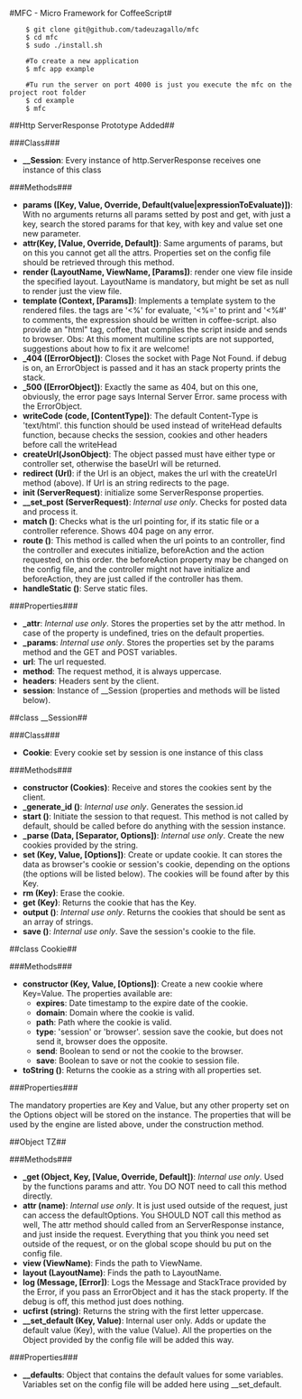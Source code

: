 #MFC - Micro Framework for CoffeeScript#

		$ git clone git@github.com/tadeuzagallo/mfc
		$ cd mfc
		$ sudo ./install.sh

		#To create a new application
		$ mfc app example

		#Tu run the server on port 4000 is just you execute the mfc on the project root folder
		$ cd example
		$ mfc

##Http ServerResponse Prototype Added##

###Class###

- **\_\_Session**: Every instance of http.ServerResponse receives one instance of this class

###Methods###

- **params ([Key, Value, Override, Default(value|expressionToEvaluate)])**: With no arguments returns all params setted by post and get, with just a key, search the stored params for that key, with key and value set one new parameter.
- **attr(Key, [Value, Override, Default])**: Same arguments of params, but on this you cannot get all the attrs. Properties set on the config file should be retrieved through this method.
- **render (LayoutName, ViewName, [Params])**: render one view file inside the specified layout. LayoutName is mandatory, but might be set as null to render just the view file.
- **template (Context, [Params])**: Implements a template system to the rendered files. the tags are '<%' for evaluate, '<%=' to print and '<%#' to comments, the expression should be written in coffee-script. also provide an "html" tag, coffee, that compiles the script inside and sends to browser. 
	Obs: At this moment multiline scripts are not supported, suggestions about how to fix it are welcome!
- **_404 ([ErrorObject])**: Closes the socket with Page Not Found. if debug is on, an ErrorObject is passed and it has an stack property prints the stack.
- **_500 ([ErrorObject])**: Exactly the same as 404, but on this one, obviously, the error page says Internal Server Error. same process with the ErrorObject.
- **writeCode (code, [ContentType])**: The default Content-Type is 'text/html'. this function should be used instead of writeHead defaults function, because checks the session, cookies and other headers before call the writeHead
- **createUrl(JsonObject)**: The object passed must have either type or controller set, otherwise the baseUrl will be returned.
- **redirect (Url)**: if the Url is an object, makes the url with the createUrl method (above). If Url is an string redirects to the page.
- **init (ServerRequest)**: initialize some ServerResponse properties.
- **__set_post (ServerRequest)**: *Internal use only*. Checks for posted data and process it.
- **match ()**: Checks what is the url pointing for, if its static file or a controller reference. Shows 404 page on any error.
- **route ()**: This method is called when the url points to an controller, find the controller and executes initialize, beforeAction and the action requested, on this order. the beforeAction property may be changed on the config file, and the controller might not have initialize and beforeAction,
they are just called if the controller has them.
- **handleStatic ()**: Serve static files.

###Properties###

- **_attr**: *Internal use only*. Stores the properties set by the attr method. In case of the property is undefined, tries on the default properties.
- **_params**: *Internal use only*. Stores the properties set by the params method and the GET and POST variables.
- **url**: The url requested.
- **method**: The request method, it is always uppercase.
- **headers**: Headers sent by the client.
- **session**: Instance of __Session (properties and methods will be listed below).

##class __Session##

###Class###

- **Cookie**: Every cookie set by session is one instance of this class

###Methods###

- **constructor (Cookies)**: Receive and stores the cookies sent by the client.
- **_generate_id ()**: *Internal use only*. Generates the session.id
- **start ()**: Initiate the session to that request. This method is not called by default, should be called before do anything with the session instance.
- **_parse (Data, [Separator, Options])**: *Internal use only*. Create the new cookies provided by the string.
- **set (Key, Value, [Options])**: Create or update cookie. It can stores the data as browser's cookie or session's cookie, depending on the options (the options will be listed below). The cookies will be found after by this Key.
- **rm (Key)**: Erase the cookie.
- **get (Key)**: Returns the cookie that has the Key.
- **output ()**: *Internal use only*. Returns the cookies that should be sent as an array of strings.
- **save ()**: *Internal use only*. Save the session's cookie to the file.

##class Cookie##

###Methods###

- **constructor (Key, Value, [Options])**: Create a new cookie where Key=Value. The properties available are:
	- **expires**: Date timestamp to the expire date of the cookie.
	- **domain**: Domain where the cookie is valid.
	- **path**: Path where the cookie is valid.
	- **type**: 'session' or 'browser'. session save the cookie, but does not send it, browser does the opposite.
	- **send**: Boolean to send or not the cookie to the browser.
	- **save**: Boolean to save or not the cookie to session file.
- **toString ()**: Returns the cookie as a string with all properties set.

###Properties###

The mandatory properties are Key and Value, but any other property set on the Options object will be stored on the instance. The properties that will be used by the engine are listed above, under the construction method.

##Object TZ##

###Methods###

- **_get (Object, Key, [Value, Override, Default])**: *Internal use only*. Used by the functions params and attr. You DO NOT need to call this method directly.
- **attr (name)**: *Internal use only*. It is just used outside of the request, just can access the defaultOptions. You SHOULD NOT call this method as well, The attr method should called from an ServerResponse instance, and just inside the request. Everything that you think you need set outside of the request, or on the global scope should bu put on the config file.
- **view (ViewName)**: Finds the path to ViewName.
- **layout (LayoutName)**: Finds the path to LayoutName.
- **log (Message, [Error])**: Logs the Message and StackTrace provided by the Error, if you pass an ErrorObject and it has the stack property. If the debug is off, this method just does nothing.
- **ucfirst (string)**: Returns the string with the first letter uppercase.
- **\_\_set_default (Key, Value)**: Internal user only. Adds or update the default value (Key), with the value (Value). All the properties on the Object provided by the config file will be added this way.

###Properties###

- **\_\_defaults**: Object that contains the default values for some variables. Variables set on the config file will be added here using __set_default.